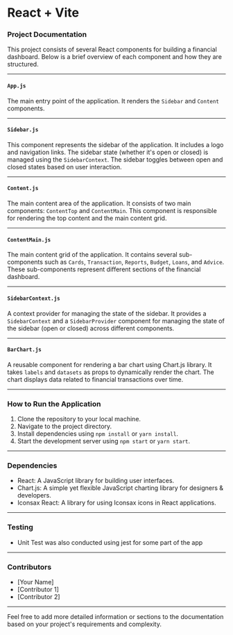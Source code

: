 # React + Vite

### Project Documentation

This project consists of several React components for building a financial dashboard. Below is a brief overview of each component and how they are structured.

---

#### `App.js`

The main entry point of the application. It renders the `Sidebar` and `Content` components.

---

#### `Sidebar.js`

This component represents the sidebar of the application. It includes a logo and navigation links. The sidebar state (whether it's open or closed) is managed using the `SidebarContext`. The sidebar toggles between open and closed states based on user interaction.

---

#### `Content.js`

The main content area of the application. It consists of two main components: `ContentTop` and `ContentMain`. This component is responsible for rendering the top content and the main content grid.

---

#### `ContentMain.js`

The main content grid of the application. It contains several sub-components such as `Cards`, `Transaction`, `Reports`, `Budget`, `Loans`, and `Advice`. These sub-components represent different sections of the financial dashboard.

---

#### `SidebarContext.js`

A context provider for managing the state of the sidebar. It provides a `SidebarContext` and a `SidebarProvider` component for managing the state of the sidebar (open or closed) across different components.

---

#### `BarChart.js`

A reusable component for rendering a bar chart using Chart.js library. It takes `labels` and `datasets` as props to dynamically render the chart. The chart displays data related to financial transactions over time.

---

### How to Run the Application

1. Clone the repository to your local machine.
2. Navigate to the project directory.
3. Install dependencies using `npm install` or `yarn install`.
4. Start the development server using `npm start` or `yarn start`.

---

### Dependencies

- React: A JavaScript library for building user interfaces.
- Chart.js: A simple yet flexible JavaScript charting library for designers & developers.
- Iconsax React: A library for using Iconsax icons in React applications.

---

### Testing

- Unit Test was also conducted using jest for some part of the app


---

### Contributors

- [Your Name]
- [Contributor 1]
- [Contributor 2]

---

Feel free to add more detailed information or sections to the documentation based on your project's requirements and complexity.